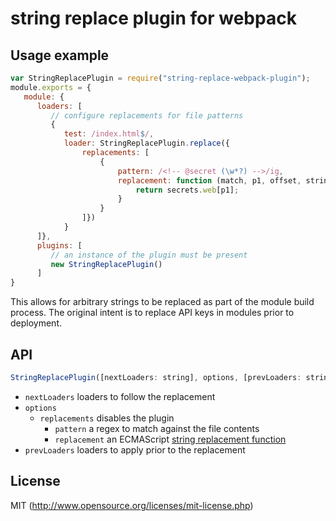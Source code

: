 # string replace plugin for webpack

## Usage example

``` javascript
var StringReplacePlugin = require("string-replace-webpack-plugin");
module.exports = {
   module: {
      loaders: [
         // configure replacements for file patterns
         { 
            test: /index.html$/,
            loader: StringReplacePlugin.replace({
                replacements: [
                    {
                        pattern: /<!-- @secret (\w*?) -->/ig,
                        replacement: function (match, p1, offset, string) {
                            return secrets.web[p1];
                        }
                    }
                ]})
            }
      ]},
      plugins: [
         // an instance of the plugin must be present
         new StringReplacePlugin()
      ]
}
```

This allows for arbitrary strings to be replaced as part of the module build process.  The original intent is to replace API
keys in modules prior to deployment.

## API

``` javascript
StringReplacePlugin([nextLoaders: string], options, [prevLoaders: string])
```

* `nextLoaders` loaders to follow the replacement
* `options`
  * `replacements` disables the plugin
    * `pattern` a regex to match against the file contents
    * `replacement` an ECMAScript [string replacement function](https://developer.mozilla.org/en-US/docs/Web/JavaScript/Reference/Global_Objects/String/replace#Specifying_a_function_as_a_parameter)
* `prevLoaders` loaders to apply prior to the replacement

## License

MIT (http://www.opensource.org/licenses/mit-license.php)
